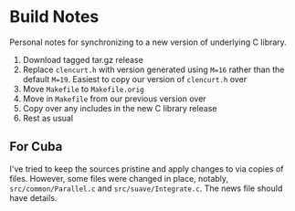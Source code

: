 # Build Notes

Personal notes for synchronizing to a new version of underlying C
library.

1. Download tagged tar.gz release
2. Replace `clencurt.h` with version generated using `M=16` rather
  than the default `M=19`. Easiest to copy our version of `clencurt.h`
  over
3. Move `Makefile` to `Makefile.orig`
4. Move in `Makefile` from our previous version over
5. Copy over any includes in the new C library release
6. Rest as usual

## For Cuba

I've tried to keep the sources pristine and apply changes to via
copies of files. However, some files were changed in place, notably,
`src/common/Parallel.c` and `src/suave/Integrate.c`. The news file
should have details.

